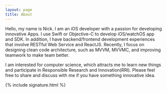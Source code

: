 ```yaml
---
layout: page
title: About
---
```

Hello, my name is Nick. I am an iOS developer with a passion for developing innovative Apps. I use Swift or Objective-C to develop iOS/watchOS app and SDK. In addition, I have backend/frontend development experiences that involve RESTful Web Service and ReactJS. Recently, I focus on designing clean code architecture, such as MVVM, MVVMC, and improving teamwork to make team better.

I am interested for computer science, which attracts me to learn new things and participate in Responsible Research and Innovation(RRI). Please feel free to share and discuss with me if you have something innovative idea.

{% include signature.html %}
